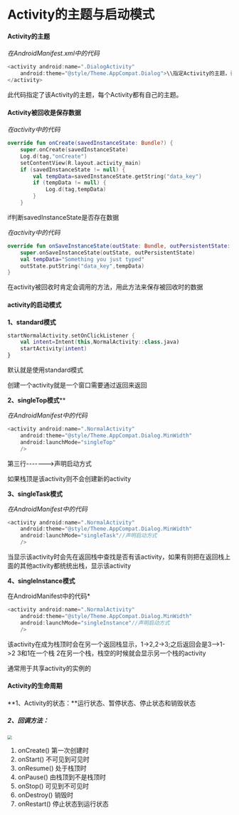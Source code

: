 # Activity的主题与启动模式

#### Activity的主题

*在AndroidManifest.xml中的代码*

```kotlin
<activity android:name=".DialogActivity"
    android:theme="@style/Theme.AppCompat.Dialog">\\指定Activity的主题，该主题为对话框式
</activity>
```

此代码指定了该Activity的主题，每个Activity都有自己的主题。

#### Activity被回收是保存数据

*在activity中的代码*

```kotlin
override fun onCreate(savedInstanceState: Bundle?) {
    super.onCreate(savedInstanceState)
    Log.d(tag,"onCreate")
    setContentView(R.layout.activity_main)
    if (savedInstanceState != null) {
        val tempData=savedInstanceState.getString("data_key")
        if (tempData != null) {
            Log.d(tag,tempData)
        }
    }
```

if判断savedInstanceState是否存在数据

*在activity中的代码*

```kotlin
override fun onSaveInstanceState(outState: Bundle, outPersistentState: PersistableBundle) {
    super.onSaveInstanceState(outState, outPersistentState)
    val tempData="Something you just typed"
    outState.putString("data_key",tempData)
}
```

在activity被回收时肯定会调用的方法，用此方法来保存被回收时的数据

#### activity的启动模式

**1、standard模式**

```kotlin
startNormalActivity.setOnClickListener {
    val intent=Intent(this,NormalActivity::class.java)
    startActivity(intent)
}
```

默认就是使用standard模式

创建一个activity就是一个窗口需要通过返回来返回

**2、singleTop模式****

*在AndroidManifest中的代码*

```kotlin
<activity android:name=".NormalActivity"
    android:theme="@style/Theme.AppCompat.Dialog.MinWidth"
    android:launchMode="singleTop"
    />
```

第三行------->声明启动方式

如果栈顶是该activity则不会创建新的activity

**3、singleTask模式**

*在AndroidManifest中的代码*

```kotlin
<activity android:name=".NormalActivity"
    android:theme="@style/Theme.AppCompat.Dialog.MinWidth"
    android:launchMode="singleTask"//声明启动方式
    />
```

当显示该activity时会先在返回栈中查找是否有该activity，如果有则把在返回栈上面的其他activity都统统出栈，显示该activity

**4、singleInstance模式**

在AndroidManifest中的代码*

```kotlin
<activity android:name=".NormalActivity"
    android:theme="@style/Theme.AppCompat.Dialog.MinWidth"
    android:launchMode="singleInstance"//声明启动方式
    />
```

该activity在成为栈顶时会在另一个返回栈显示，1->2,2->3;之后返回会是3—>1->2    3和1在一个栈 2在另一个栈，栈空的时候就会显示另一个栈的activity

通常用于共享activity的实例的

#### Activity的生命周期

**1、Activity的状态：**运行状态、暂停状态、停止状态和销毁状态

##### 2、回调方法：

<img src="https://ftp.bmp.ovh/imgs/2020/08/1841887401c52805.png" style="zoom:60%"/>

1. onCreate()  第一次创建时
2. onStart()   不可见到可见时
3. onResume()  处于栈顶时
4. onPause()  由栈顶到不是栈顶时
5. onStop()  可见到不可见时
6. onDestroy()  销毁时
7. onRestart()  停止状态到运行状态